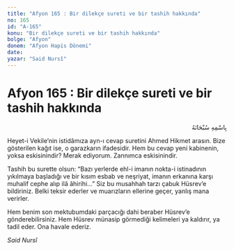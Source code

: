 ```yaml
---
title: "Afyon 165 : Bir dilekçe sureti ve bir tashih hakkında"
no: 165
id: "A-165"
konu: "Bir dilekçe sureti ve bir tashih hakkında"
bolge: "Afyon"
donem: "Afyon Hapis Dönemi"
date: 
yazar: "Said Nursî"
---
```


# Afyon 165 : Bir dilekçe sureti ve bir tashih hakkında

<p class="arabic" dir="rtl" title="Meal: “Her türlü noksan sıfatlardan yüce olan Allah’ın adıyla.”">بِاسْمِهِ سُبْحَانَهُ</p>

Heyet-i Vekile’nin istidâmıza ayn-ı cevap suretini Ahmed Hikmet arasın. Bize gösterilen kağıt ise, o garazkarın ifadesidir. Hem bu cevap yeni kabinenin, yoksa eskisinindir? Merak ediyorum. Zannımca eskisinindir.

Tashih bu surette olsun: “Bazı yerlerde ehl-i imanın nokta-i istinadının yıkılmaya başladığı ve bir kısım esbab ve neşriyat, imanın erkanına karşı muhalif cephe alıp ilâ âhirihi…” Siz bu musahhah tarzı çabuk Hüsrev’e bildiriniz. Belki teksir ederler ve muarızların ellerine geçer, yanlış mana verirler.

Hem benim son mektubumdaki parçacığı dahi beraber Hüsrev’e gönderebilirsiniz. Hem Hüsrev münasip görmediği kelimeleri ya kaldırır, ya tadil eder. Ona havale ederiz.

*Said Nursî*
